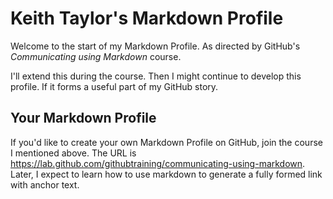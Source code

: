 # Keith Taylor's Markdown Profile
Welcome to the start of my Markdown Profile. As directed by GitHub's *Communicating using Markdown* course.

I'll extend this during the course. Then I might continue to develop this profile. If it forms a useful part of my GitHub story.

## Your Markdown Profile
If you'd like to create your own Markdown Profile on GitHub, join the course I mentioned above. The URL is https://lab.github.com/githubtraining/communicating-using-markdown. Later, I expect to learn how to use markdown to generate a fully formed link with anchor text.
